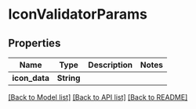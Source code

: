 # IconValidatorParams

## Properties

Name | Type | Description | Notes
------------ | ------------- | ------------- | -------------
**icon_data** | **String** |  | 

[[Back to Model list]](../README.md#documentation-for-models) [[Back to API list]](../README.md#documentation-for-api-endpoints) [[Back to README]](../README.md)


